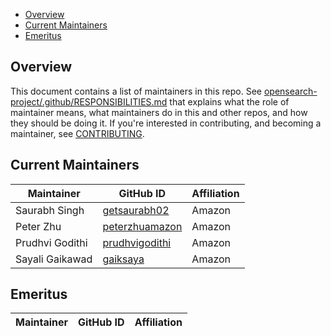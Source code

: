 - [Overview](#overview)
- [Current Maintainers](#current-maintainers)
- [Emeritus](#emeritus)

## Overview

This document contains a list of maintainers in this repo. See [opensearch-project/.github/RESPONSIBILITIES.md](https://github.com/opensearch-project/.github/blob/main/RESPONSIBILITIES.md#maintainer-responsibilities) that explains what the role of maintainer means, what maintainers do in this and other repos, and how they should be doing it. If you're interested in contributing, and becoming a maintainer, see [CONTRIBUTING](CONTRIBUTING.md).

## Current Maintainers

| Maintainer      | GitHub ID                                           | Affiliation |
| --------------- | --------------------------------------------------- | ----------- |
| Saurabh Singh   | [getsaurabh02](https://github.com/getsaurabh02)     | Amazon      |
| Peter Zhu       | [peterzhuamazon](https://github.com/peterzhuamazon) | Amazon      |
| Prudhvi Godithi | [prudhvigodithi](https://github.com/prudhvigodithi) | Amazon      |
| Sayali Gaikawad | [gaiksaya](https://github.com/gaiksaya)             | Amazon      |

## Emeritus

| Maintainer | GitHub ID | Affiliation |
| ---------- | --------- | ----------- |
